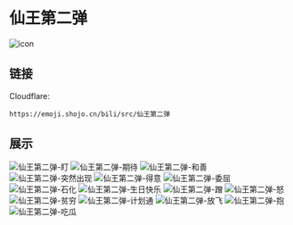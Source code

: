 # 仙王第二弹
![icon](https://emoji.shojo.cn/bili/src/仙王第二弹/icon.png)
## 链接
Cloudflare:
```
https://emoji.shojo.cn/bili/src/仙王第二弹
```
## 展示
![仙王第二弹-盯](https://emoji.shojo.cn/bili/src/仙王第二弹/仙王第二弹-盯.png)
![仙王第二弹-期待](https://emoji.shojo.cn/bili/src/仙王第二弹/仙王第二弹-期待.png)
![仙王第二弹-和善](https://emoji.shojo.cn/bili/src/仙王第二弹/仙王第二弹-和善.png)
![仙王第二弹-突然出现](https://emoji.shojo.cn/bili/src/仙王第二弹/仙王第二弹-突然出现.png)
![仙王第二弹-得意](https://emoji.shojo.cn/bili/src/仙王第二弹/仙王第二弹-得意.png)
![仙王第二弹-委屈](https://emoji.shojo.cn/bili/src/仙王第二弹/仙王第二弹-委屈.png)
![仙王第二弹-石化](https://emoji.shojo.cn/bili/src/仙王第二弹/仙王第二弹-石化.png)
![仙王第二弹-生日快乐](https://emoji.shojo.cn/bili/src/仙王第二弹/仙王第二弹-生日快乐.png)
![仙王第二弹-蹭](https://emoji.shojo.cn/bili/src/仙王第二弹/仙王第二弹-蹭.png)
![仙王第二弹-怒](https://emoji.shojo.cn/bili/src/仙王第二弹/仙王第二弹-怒.png)
![仙王第二弹-贫穷](https://emoji.shojo.cn/bili/src/仙王第二弹/仙王第二弹-贫穷.png)
![仙王第二弹-计划通](https://emoji.shojo.cn/bili/src/仙王第二弹/仙王第二弹-计划通.png)
![仙王第二弹-放飞](https://emoji.shojo.cn/bili/src/仙王第二弹/仙王第二弹-放飞.png)
![仙王第二弹-抱](https://emoji.shojo.cn/bili/src/仙王第二弹/仙王第二弹-抱.png)
![仙王第二弹-吃瓜](https://emoji.shojo.cn/bili/src/仙王第二弹/仙王第二弹-吃瓜.png)
